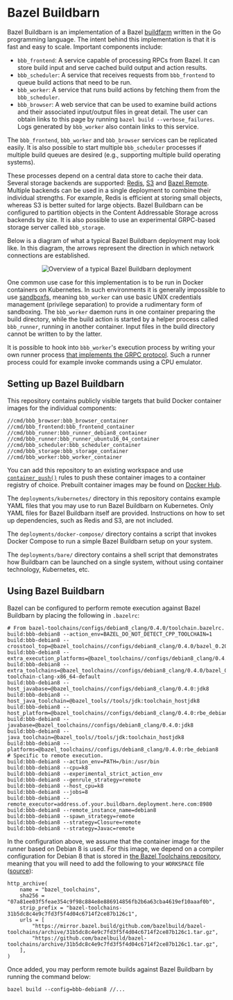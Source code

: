 # Bazel Buildbarn

Bazel Buildbarn is an implementation of a Bazel
[buildfarm](https://en.wikipedia.org/wiki/Compile_farm) written in the
Go programming language. The intent behind this implementation is that
it is fast and easy to scale. Important components include:

- `bbb_frontend`: A service capable of processing RPCs from Bazel. It
  can store build input and serve cached build output and action results.
- `bbb_scheduler`: A service that receives requests from `bbb_frontend`
  to queue build actions that need to be run.
- `bbb_worker`: A service that runs build actions by fetching them from
  the `bbb_scheduler`.
- `bbb_browser`: A web service that can be used to examine build actions
  and their associated input/output files in great detail. The user can
  obtain links to this page by running `bazel build --verbose_failures`.
  Logs generated by `bbb_worker` also contain links to this service.

The `bbb_frontend`, `bbb_worker` and `bbb_browser` services can be
replicated easily. It is also possible to start multiple
`bbb_scheduler` processes if multiple build queues are desired (e.g.,
supporting multiple build operating systems).

These processes depend on a central data store to cache their data.
Several storage backends are supported: [Redis](https://redis.io/),
[S3](https://aws.amazon.com/s3/) and [Bazel Remote](https://github.com/buchgr/bazel-remote/).
Multiple backends can be used in a single deployment to combine their
individual strengths. For example, Redis is efficient at storing small
objects, whereas S3 is better suited for large objects. Bazel Buildbarn
can be configured to partition objects in the Content Addressable
Storage across backends by size. It is also possible to use an
experimental GRPC-based storage server called `bbb_storage`.

Below is a diagram of what a typical Bazel Buildbarn deployment may look
like. In this diagram, the arrows represent the direction in which
network connections are established.

<p align="center">
  <img src="https://github.com/EdSchouten/bazel-buildbarn/raw/master/doc/diagrams/bbb-overview.png" alt="Overview of a typical Bazel Buildbarn deployment"/>
</p>

One common use case for this implementation is to be run in Docker
containers on Kubernetes. In such environments it is
generally impossible to use [sandboxfs](https://github.com/bazelbuild/sandboxfs/),
meaning `bbb_worker` can use basic UNIX credentials management
(privilege separation) to provide a rudimentary form of sandboxing. The
`bbb_worker` daemon runs in one container preparing the build directory,
while the build action is started by a helper process called
`bbb_runner`, running in another container. Input files in the build
directory cannot be written to by the latter.

It is possible to hook into `bbb_worker`'s execution process by
writing your own runner process [that implements the GRPC protocol](https://github.com/EdSchouten/bazel-buildbarn/blob/master/pkg/proto/runner/runner.proto).
Such a runner process could for example invoke commands using a CPU
emulator.

## Setting up Bazel Buildbarn

This repository contains publicly visible targets that build Docker
container images for the individual components:

    //cmd/bbb_browser:bbb_browser_container
    //cmd/bbb_frontend:bbb_frontend_container
    //cmd/bbb_runner:bbb_runner_debian8_container
    //cmd/bbb_runner:bbb_runner_ubuntu16_04_container
    //cmd/bbb_scheduler:bbb_scheduler_container
    //cmd/bbb_storage:bbb_storage_container
    //cmd/bbb_worker:bbb_worker_container

You can add this repository to an existing workspace and use
[`container_push()`](https://github.com/bazelbuild/rules_docker#container_push-1)
rules to push these container images to a container registry of choice.
Prebuilt container images may be found on
[Docker Hub](https://hub.docker.com/u/buildbarn).

The `deployments/kubernetes/` directory in this repository contains
example YAML files that you may use to run Bazel Buildbarn on
Kubernetes. Only YAML files for Bazel Buildbarn itself are provided.
Instructions on how to set up dependencies, such as Redis and S3, are
not included.

The `deployments/docker-compose/` directory contains a script that
invokes Docker Compose to run a simple Bazel Buildbarn setup on your
system.

The `deployments/bare/` directory contains a shell script that
demonstrates how Buildbarn can be launched on a single system, without
using container technology, Kubernetes, etc.

## Using Bazel Buildbarn

Bazel can be configured to perform remote execution against Bazel Buildbarn by
placing the following in `.bazelrc`:

    # From bazel-toolchains/configs/debian8_clang/0.4.0/toolchain.bazelrc.
    build:bbb-debian8 --action_env=BAZEL_DO_NOT_DETECT_CPP_TOOLCHAIN=1
    build:bbb-debian8 --crosstool_top=@bazel_toolchains//configs/debian8_clang/0.4.0/bazel_0.20.0/default:toolchain
    build:bbb-debian8 --extra_execution_platforms=@bazel_toolchains//configs/debian8_clang/0.4.0:rbe_debian8
    build:bbb-debian8 --extra_toolchains=@bazel_toolchains//configs/debian8_clang/0.4.0/bazel_0.20.0/cpp:cc-toolchain-clang-x86_64-default
    build:bbb-debian8 --host_javabase=@bazel_toolchains//configs/debian8_clang/0.4.0:jdk8
    build:bbb-debian8 --host_java_toolchain=@bazel_tools//tools/jdk:toolchain_hostjdk8
    build:bbb-debian8 --host_platform=@bazel_toolchains//configs/debian8_clang/0.4.0:rbe_debian8
    build:bbb-debian8 --javabase=@bazel_toolchains//configs/debian8_clang/0.4.0:jdk8
    build:bbb-debian8 --java_toolchain=@bazel_tools//tools/jdk:toolchain_hostjdk8
    build:bbb-debian8 --platforms=@bazel_toolchains//configs/debian8_clang/0.4.0:rbe_debian8
    # Specific to remote execution.
    build:bbb-debian8 --action_env=PATH=/bin:/usr/bin
    build:bbb-debian8 --cpu=k8
    build:bbb-debian8 --experimental_strict_action_env
    build:bbb-debian8 --genrule_strategy=remote
    build:bbb-debian8 --host_cpu=k8
    build:bbb-debian8 --jobs=8
    build:bbb-debian8 --remote_executor=address.of.your.buildbarn.deployment.here.com:8980
    build:bbb-debian8 --remote_instance_name=debian8
    build:bbb-debian8 --spawn_strategy=remote
    build:bbb-debian8 --strategy=Closure=remote
    build:bbb-debian8 --strategy=Javac=remote

In the configuration above, we assume that the container image for the
runner based on Debian 8 is used. For this image, we depend on a compiler
configuration for Debian 8 that is stored in
[the Bazel Toolchains repository](https://github.com/bazelbuild/bazel-toolchains),
meaning that you will need to add the following to your `WORKSPACE` file
([source](https://releases.bazel.build/bazel-toolchains.html)):

    http_archive(
        name = "bazel_toolchains",
        sha256 = "07a81ee03f5feae354c9f98c884e8e886914856fb2b6a63cba4619ef10aaaf0b",
        strip_prefix = "bazel-toolchains-31b5dc8c4e9c7fd3f5f4d04c6714f2ce87b126c1",
        urls = [
            "https://mirror.bazel.build/github.com/bazelbuild/bazel-toolchains/archive/31b5dc8c4e9c7fd3f5f4d04c6714f2ce87b126c1.tar.gz",
            "https://github.com/bazelbuild/bazel-toolchains/archive/31b5dc8c4e9c7fd3f5f4d04c6714f2ce87b126c1.tar.gz",
        ],
    )

Once added, you may perform remote builds against Bazel Buildbarn by running
the command below:

    bazel build --config=bbb-debian8 //...
